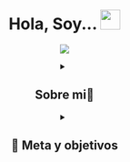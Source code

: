 
<h1 align="center"><b>Hola, Soy... </b><img src="https://media.giphy.com/media/hvRJCLFzcasrR4ia7z/giphy.gif" width="35"></h1>

<p align="center">
  <a href="https://github.com/DenverCoder1/readme-typing-svg"><img src="https://readme-typing-svg.herokuapp.com?font=Time+New+Roman&color=cyan&size=25&center=true&vCenter=true&width=600&height=100&lines=Fabiana+Heredia;Fullstack+Developer;Una+persona+en+aprendizaje+continuo;Amante+de+los+gatos"></a>
</p>
<details align="center">
<summary><h2> Sobre mi🙋‍</h2></summary>
<div>
  <samp>
    <h3>• Mi nombre es Fabiana Heredia, soy de Argentina y soy Desarrolladora Fullstack 👩‍💻</h3>
    <h3>• Mi primer contacto con el mundo de la programación fue en el año 2020 y lo que más me gusta de él es la cantidad inimaginable de cosas que se pueden hacer 🤯</h3>
  </samp>
</div>
</details>
<details align="center">
<summary><h2>🎯 Meta y objetivos</h2></summary>
<div>
  <samp>
    <h3>Mi meta (largo plazo) es crear o ser una parte importante en algún proyecto que ayude significativamente en la vida de las personas ❤</h3>
    <h3>Mi objetivo actual (corto plazo) es conseguir trabajo y ahorrar mucho para poder independizarme 🏠</h3>
  </samp>
</div>
</details>
<!--
**HerediaFabi/HerediaFabi** is a ✨ _special_ ✨ repository because its `README.md` (this file) appears on your GitHub profile.

Here are some ideas to get you started:

- 🔭 I’m currently working on ...
- 🌱 I’m currently learning ...
- 👯 I’m looking to collaborate on ...
- 🤔 I’m looking for help with ...
- 💬 Ask me about ...
- 📫 How to reach me: ...
- 😄 Pronouns: ...
- ⚡ Fun fact: ...
-->
